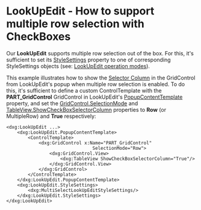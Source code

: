 # LookUpEdit - How to support multiple row selection with CheckBoxes

Our **LookUpEdit** supports multiple row selection out of the box. For this, it's sufficient to set its [StyleSettings](https://documentation.devexpress.com/WPF/DevExpress.Xpf.Grid.LookUp.LookUpEdit.StyleSettings.property) property to one of corresponding StyleSettings objects (see: [LookUpEdit operation modes](https://documentation.devexpress.com/WPF/116556/Controls-and-Libraries/Data-Editors/Common-Features/Editor-Operation-Modes/LookUpEdit)). 

This example illustrates how to show the [Selector Column](https://documentation.devexpress.com/WPF/17808/Controls-and-Libraries/Data-Grid/Visual-Elements/Table-View-Elements/Selector-Column) in the GridControl from LookUpEdit's popup when multiple row selection is enabled. To do this, it's sufficient to define a custom ControlTemplate with the **PART_GridControl** GridControl in LookUpEdit's [PopupContentTemplate](https://documentation.devexpress.com/WPF/DevExpress.Xpf.Editors.PopupBaseEdit.PopupContentTemplate.property) property, and set the [GridControl.SelectionMode](https://documentation.devexpress.com/WPF/DevExpress.Xpf.Grid.DataControlBase.SelectionMode.property) and [TableView.ShowCheckBoxSelectorColumn](https://documentation.devexpress.com/WPF/DevExpress.Xpf.Grid.TableView.ShowCheckBoxSelectorColumn.property) properties to **Row** (or MultipleRow) and **True** respectively: 

````XAML
<dxg:LookUpEdit ...>
    <dxg:LookUpEdit.PopupContentTemplate>
        <ControlTemplate>
            <dxg:GridControl x:Name="PART_GridControl"
                                SelectionMode="Row">
                <dxg:GridControl.View>
                    <dxg:TableView ShowCheckBoxSelectorColumn="True"/>
                </dxg:GridControl.View>
            </dxg:GridControl>
        </ControlTemplate>
    </dxg:LookUpEdit.PopupContentTemplate>
    <dxg:LookUpEdit.StyleSettings>
        <dxg:MultiSelectLookUpEditStyleSettings/>
    </dxg:LookUpEdit.StyleSettings>
</dxg:LookUpEdit>
````
